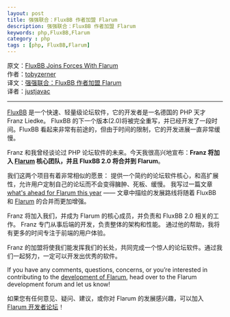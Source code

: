 ```yaml
---
layout: post
title: 强强联合：FluxBB 作者加盟 Flarum
description: 强强联合：FluxBB 作者加盟 Flarum
keywords: php,FluxBB,Flarum
category : php
tags : [php, FluxBB,Flarum]
---
```


原文：[FluxBB Joins Forces With Flarum](http://tobyzerner.com/fluxbb)  
作者：[tobyzerner](http://tobyzerner.com)  
译文：[强强联合：FluxBB 作者加盟 Flarum](http://justjavac.com/2015/03/17/fluxbb-joins-forces-with-flarum.html)  
译者：[justjavac](http://justjavac.com)

----------------

[FluxBB](http://fluxbb.org) 是一个快速、轻量级论坛软件，它的开发者是一名德国的 PHP 天才 Franz Liedke。
FluxBB 的下一个版本(2.0)将被完全重写，并已经开发了一段时间。FluxBB 看起来非常有前途的，但由于时间的限制，它的开发进展一直非常缓慢。

Franz 和我曾经谈论过 PHP 论坛软件的未来。今天我很高兴地宣布：**Franz 将加入 [Flarum](http://flarum.org.cn) 核心团队，并且 FluxBB 2.0 将合并到 Flarum**。

我们这两个项目有着非常相似的愿景：
提供一个简约的论坛软件核心，和高扩展性，允许用户定制自己的论坛而不会变得臃肿、死板、缓慢。
我写过一篇文章 [what's ahead for Flarum this year](http://tobyzerner.com/flarum) —— 文章中描绘的发展路线将随着 FluxBB 和 [Flarum](http://flarum.org.cn) 的合并而更加增强。

Franz 将加入我们，并成为 Flarum 的核心成员，并负责和 FluxBB 2.0 相关的工作。
Franz 专门从事后端的开发，负责整体的架构和性能。
通过他的帮助，我将有更多的时间专注于前端的用户体验。

Franz 的加盟将使我们能发挥我们的长处，共同完成一个惊人的论坛软件。通过我们一起努力，一定可以开发出优秀的软件。

If you have any comments, questions, concerns, or you’re interested in contributing to the [development of Flarum](http://discuss.flarum.org), head over to the Flarum development forum and let us know!

如果您有任何意见、疑问、建议，或你对 Flarum 的发展感兴趣，可以加入 [Flarum 开发者论坛](http://discuss.flarum.org.cn)！


